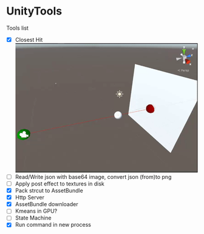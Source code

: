 # UnityTools

Tools list
- [x] Closest Hit
![](/UnityTools/Assets/Docs/ClosestHit.gif)
- [ ] Read/Write json with base64 image, convert json (from)to png
- [ ] Apply post effect to textures in disk
- [x] Pack strcut to AssetBundle
- [x] Http Server
- [x] AssetBundle downloader
- [ ] Kmeans in GPU?
- [ ] State Machine
- [x] Run command in new process
